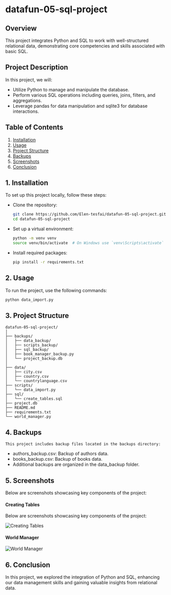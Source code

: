 # datafun-05-sql-project

## Overview
This project integrates Python and SQL to work with well-structured relational data, demonstrating core competencies and skills associated with basic SQL.

## Project Description
In this project, we will:
- Utilize Python to manage and manipulate the database.
- Perform various SQL operations including queries, joins, filters, and aggregations.
- Leverage pandas for data manipulation and sqlite3 for database interactions.

## Table of Contents
1. [Installation](#installation)
2. [Usage](#usage)
3. [Project Structure](#project-structure)
4. [Backups](#backups)
5. [Screenshots](#screenshots)
6. [Conclusion](#conclusion)

## 1. Installation
To set up this project locally, follow these steps:

- Clone the repository:
    ```bash
    git clone https://github.com/Elen-tesfai/datafun-05-sql-project.git
    cd datafun-05-sql-project
    ```
- Set up a virtual environment:
    ```bash
    python -m venv venv
    source venv/bin/activate  # On Windows use `venv\Scripts\activate`
    ```
- Install required packages:
    ```bash
    pip install -r requirements.txt
    ```
## 2. Usage
To run the project, use the following commands:
```bash
python data_import.py
```
## 3. Project Structure
```
datafun-05-sql-project/
│
├── backups/
│   ├── data_backup/
│   ├── scripts_backup/
│   ├── sql_backup/
│   ├── book_manager_backup.py
│   └── project_backup.db 
│
├── data/
│   ├── city.csv
│   ├── country.csv
│   └── countrylanguage.csv
├── scripts/
│   └── data_import.py 
├── sql/
│   └── create_tables.sql
├── project.db 
├── README.md
├── requirements.txt
└── world_manager.py
```
## 4. Backups
```
This project includes backup files located in the backups directory:
```
- authors_backup.csv: Backup of authors data.
- books_backup.csv: Backup of books data.
- Additional backups are organized in the data_backup folder.

## 5. Screenshots
Below are screenshots showcasing key components of the project:

#### Creating Tables
Below are screenshots showcasing key components of the project:


![Creating Tables](https://raw.githubusercontent.com/Elen-tesfai/datafun-05-sql-project/main/Screenshot%2024-09-26%20101149.png)

#### World Manager

![World Manager](https://raw.githubusercontent.com/Elen-tesfai/datafun-05-sql-project/main/Screenshot%2024-09-26%20101336.png)




## 6. Conclusion
In this project, we explored the integration of Python and SQL, enhancing our data management skills and gaining valuable insights from relational data.